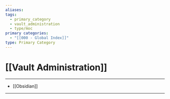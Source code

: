 ```yaml
---
aliases:
tags:
  - primary_category
  - vault_administration
  - type/moc
primary categories:
  - "[[000 - Global Index]]"
type: Primary Category
---
```

# [[Vault Administration]]

***

* [[Obsidian]]

***

